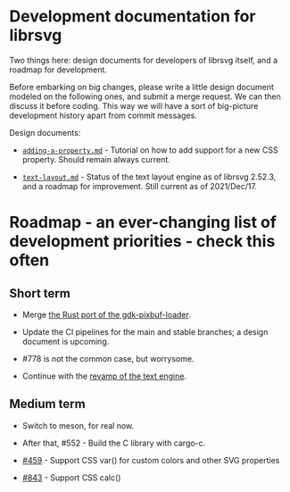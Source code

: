 # Development documentation for librsvg

Two things here: design documents for developers of librsvg itself,
and a roadmap for development.

Before embarking on big changes, please write a little design document
modeled on the following ones, and submit a merge request.  We can
then discuss it before coding.  This way we will have a sort of
big-picture development history apart from commit messages.

Design documents:

* [`adding-a-property.md`](adding-a-property.md) - Tutorial on how to
  add support for a new CSS property.  Should remain always current.
  
* [`text-layout.md`](text-layout.md) - Status of the text layout
  engine as of librsvg 2.52.3, and a roadmap for improvement.  Still
  current as of 2021/Dec/17.

# Roadmap - an ever-changing list of development priorities - check this often

## Short term

* Merge [the Rust port of the gdk-pixbuf-loader](https://gitlab.gnome.org/GNOME/librsvg/-/merge_requests/722).

* Update the CI pipelines for the main and stable branches; a design document is upcoming.

* #778 is not the common case, but worrysome.

* Continue with the [revamp of the text engine](text-layout.md).

## Medium term

* Switch to meson, for real now.

* After that, #552 - Build the C library with cargo-c.

* [#459](https://gitlab.gnome.org/GNOME/librsvg/-/issues/459) - Support CSS var() for custom colors and other SVG properties

* [#843](https://gitlab.gnome.org/GNOME/librsvg/-/issues/843) - Support CSS calc()
